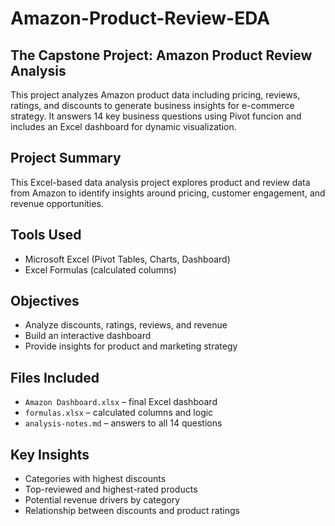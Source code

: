 # Amazon-Product-Review-EDA
## The Capstone Project: Amazon Product Review Analysis
This project analyzes Amazon product data including pricing, reviews, ratings, and discounts to generate business insights for e-commerce strategy. It answers 14 key business questions using Pivot funcion and includes an Excel dashboard for dynamic visualization.

## Project Summary
This Excel-based data analysis project explores product and review data from Amazon to identify insights around pricing, customer engagement, and revenue opportunities.

## Tools Used
- Microsoft Excel (Pivot Tables, Charts, Dashboard)
- Excel Formulas (calculated columns)

## Objectives
- Analyze discounts, ratings, reviews, and revenue
- Build an interactive dashboard
- Provide insights for product and marketing strategy

## Files Included
- `Amazon Dashboard.xlsx` – final Excel dashboard
- `formulas.xlsx` – calculated columns and logic
- `analysis-notes.md` – answers to all 14 questions

## Key Insights
- Categories with highest discounts
- Top-reviewed and highest-rated products
- Potential revenue drivers by category
- Relationship between discounts and product ratings

